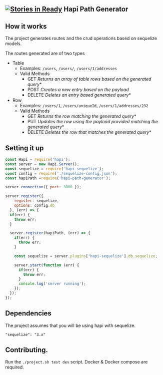 [![Stories in Ready](https://badge.waffle.io/repositive/hapi-path-generator.png?label=ready&title=Ready)](https://waffle.io/repositive/hapi-path-generator)
Hapi Path Generator
---


How it works
------
The project generates routes and the crud operations based on sequelize models.

The routes generated are of two types

- Table
  - Examples: `/users`, `/users/`, `/users/1/addresses`
  - Valid Methods
    - GET *Returns an array of table rows based on the generated query**
    - POST *Creates a new entry based on the payload*
    - DELETE *Deletes an entry based generated query**
- Row
  - Examples: `/users/1`, `/users/uniqueId`, `/users/1/addresses/232`
  - Valid Methods
    - GET *Returns the row matching the generated query**
    - PUT *Updates the row using the payload provided matching the generated query**
    - DELETE *Deletes the row that matches the generated query**

Setting it up
------
```js
const Hapi = require('hapi');
const server = new Hapi.Server();
const sequelize = require('hapi-sequelize');
const config = require('./sequelize-config.json');
const hapiPath =require('hapi-path-generator');

server.connection({ port: 3000 });

server.register({
    register: sequelize,
    options: config.db
  }, (err) => {
  if(err) {
    throw err;
  }

  server.register(hapiPath, (err) => {
    if(err) {
      throw err;
    }

    const sequelize = server.plugins['hapi-sequelize'].db.sequelize;

    server.start(function (err) {
      if(err) {
        throw err;
      }
      console.log('server running');
    });
  });
});

```

Dependencies
-----
The project assumes that you will be using hapi with sequelize.

`"sequelize": "3.x"`


Contributing.
------
Run the `./project.sh test dev` script.
Docker & Docker compose are required.
